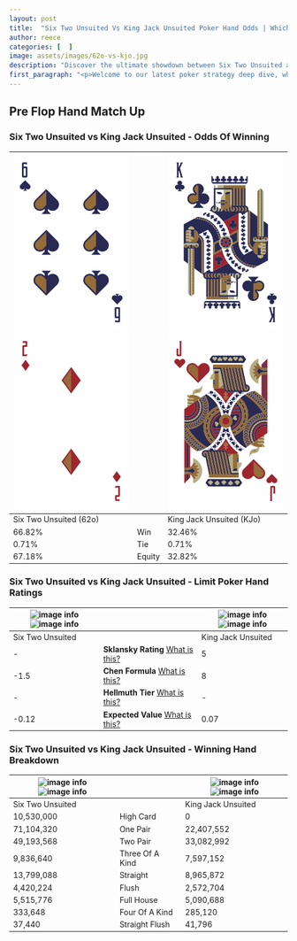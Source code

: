 ```yaml
---
layout: post
title:  "Six Two Unsuited Vs King Jack Unsuited Poker Hand Odds | Which Is The Better Hand In Poker? A Complete Guide"
author: reece
categories: [  ]
image: assets/images/62o-vs-kjo.jpg
description: "Discover the ultimate showdown between Six Two Unsuited and King Jack Unsuited in poker! Uncover the odds, strategies, and scenarios where one hand triumphs over the other. Get ready to up your poker game with this thrilling analysis."
first_paragraph: "<p>Welcome to our latest poker strategy deep dive, where we're pitting two distinct hands against each other in a high-stakes showdown: Six Two Unsuited vs King Jack Unsuited.</p><p>In the dynamic world of poker, every decision counts, and knowing which hand holds the upper hand is key to your success at the table.</p><p>In this article, we'll dissect these two hands, explore the scenarios where one dominates the other, and equip you with the knowledge to make strategic choices that can tip the odds in your favor.</p><p>Get ready to unravel the intriguing dynamics of these poker hands and elevate your game to new heights.</p>"
---
```




[comment]: # (sp0)

## Pre Flop Hand Match Up

<div class="table hand-ratings" markdown="1"> 



### Six Two Unsuited vs King Jack Unsuited - Odds Of Winning


    
| ![image info](assets/images/hand1/6.png) ![image info](assets/images/hand1/2o.png) |  | ![image info](assets/images/hand2/k.png) ![image info](assets/images/hand2/jo.png) |
| -------- | -------- | -------- |
| Six Two Unsuited (62o) |  | King Jack Unsuited (KJo) |
| 66.82% | Win | 32.46% |
| 0.71% | Tie | 0.71% |
| 67.18% | Equity | 32.82% |




[comment]: # (sp1)



### Six Two Unsuited vs King Jack Unsuited - Limit Poker Hand Ratings


    
| ![image info](https://www.riverpairs.com/assets/images/hand1/6.png) ![image info](https://www.riverpairs.com/assets/images/hand1/2o.png) |  | ![image info](https://www.riverpairs.com/assets/images/hand2/k.png) ![image info](https://www.riverpairs.com/assets/images/hand2/jo.png) |
| -------- | -------- | -------- |
| Six Two Unsuited |  | King Jack Unsuited |
| - | **Sklansky Rating** [What is this?](/sklansky-rating-explained) | 5 |
| -1.5 | **Chen Formula** [What is this?](/chen-formula-explained) | 8 |
| - | **Hellmuth Tier** [What is this?](/Hellmuth-tier-explained) | - |
| -0.12 | **Expected Value** [What is this?](/expected-value-explained) | 0.07 |




[comment]: # (sp2)



### Six Two Unsuited vs King Jack Unsuited - Winning Hand Breakdown


    
| ![image info](https://www.riverpairs.com/assets/images/hand1/6.png) ![image info](https://www.riverpairs.com/assets/images/hand1/2o.png) |  | ![image info](https://www.riverpairs.com/assets/images/hand2/k.png) ![image info](https://www.riverpairs.com/assets/images/hand2/jo.png) |
| -------- | -------- | -------- |
| Six Two Unsuited |  | King Jack Unsuited |
| 10,530,000 | High Card | 0 |
| 71,104,320 | One Pair | 22,407,552 |
| 49,193,568 | Two Pair | 33,082,992 |
| 9,836,640 | Three Of A Kind | 7,597,152 |
| 13,799,088 | Straight | 8,965,872 |
| 4,420,224 | Flush | 2,572,704 |
| 5,515,776 | Full House | 5,090,688 |
| 333,648 | Four Of A Kind | 285,120 |
| 37,440 | Straight Flush | 41,796 |




[comment]: # (sp3)



</div>

[comment]: # (sp4)



[comment]: # (sp5)

